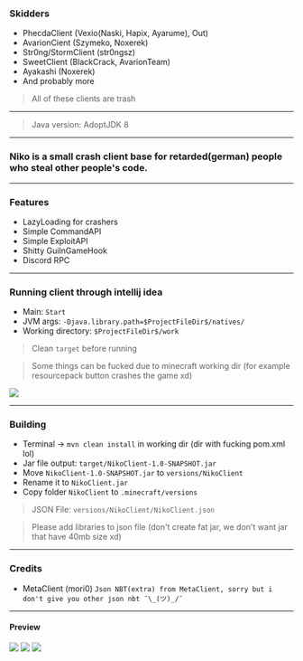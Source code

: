 ### Skidders
- PhecdaClient (Vexio(Naski, Hapix, Ayarume), Out)
- AvarionCient (Szymeko, Noxerek)
- Str0ng/StormClient (str0ngsz)
- SweetClient (BlackCrack, AvarionTeam)
- Ayakashi (Noxerek)
- And probably more

> All of these clients are trash

---

> Java version: AdoptJDK 8
---

### Niko is a small crash client base for retarded(german) people who steal other people's code.

---

### Features
- LazyLoading for crashers
- Simple CommandAPI
- Simple ExploitAPI
- Shitty GuiInGameHook
- Discord RPC

---

### Running client through intellij idea
- Main: `Start`
- JVM args: `-Djava.library.path=$ProjectFileDir$/natives/`
- Working directory: `$ProjectFileDir$/work`

> Clean `target` before running

> Some things can be fucked due to minecraft working dir (for example resourcepack button crashes the game xd)


![](https://i.imgur.com/1ttvVCZ.png)

--- 

### Building
- Terminal -> `mvn clean install` in working dir (dir with fucking pom.xml lol)
- Jar file output:  `target/NikoClient-1.0-SNAPSHOT.jar`
- Move `NikoClient-1.0-SNAPSHOT.jar` to `versions/NikoClient`
- Rename it to `NikoClient.jar`
- Copy folder `NikoClient` to `.minecraft/versions`

> JSON File: `versions/NikoClient/NikoClient.json`

> Please add libraries to json file (don't create fat jar, we don't want jar that have 40mb size xd)

---

### Credits
- MetaClient (mori0) `Json NBT(extra) from MetaClient, sorry but i don't give you other json nbt ¯\_(ツ)_/¯`
---

#### Preview

![](https://i.imgur.com/ZlXz3yL.png)
![](https://i.imgur.com/89hJYV7.png)
![](https://i.imgur.com/gPkWI1l.png)
